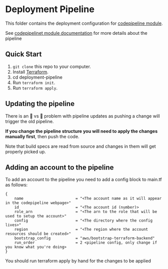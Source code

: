 # Deployment Pipeline

This folder contains the deployment configuration for [codepipeline module](modules/codepipeline). 

See [codepipelinet module documentation](modules/codepipeline/readme.md) for more details about the pipeline

## Quick Start

1. `git clone` this repo to your computer.
2. Install [Terraform](https://www.terraform.io/).
3. cd deployment-pipeline
4. Run `terraform init`.
5. Run `terraform apply`.

## Updating the pipeline

There is an :egg: vs :chicken: problem with pipeline updates as pushing a change will trigger the old pipeline. 

**If you change the pipeline structure you will need to apply the changes manually first**, then push the code. 

Note that build specs are read from source and changes in them will get properly picked up.

## Adding an account to the pipeline

To add an account to the pipeline you need to add a config block to main.tf as follows:


```
{
    name                       = "<The account name as it will appear in the codepipeline webpage>"
    id                         = "<The account id (number)>
    role_arn                   = "<The arn to the role that will be used to setup the account>"
    config                     = "<The directory where the config lives>"
    region                     = "<The region where the account resources should be created>"
    bootstrap_config           = "aws/bootstrap-terraform-backend"
    run_order                  = 2 <pipeline config, only change if you know what you're doing>
}
```

You should run terraform apply by hand for the changes to be applied 
